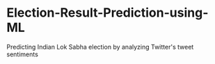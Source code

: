 # Election-Result-Prediction-using-ML
Predicting Indian Lok Sabha election by analyzing Twitter's tweet sentiments
